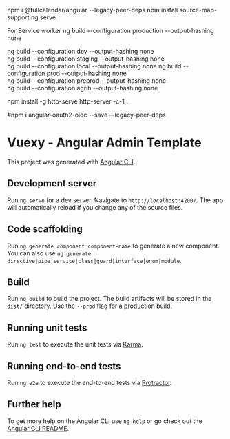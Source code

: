 
npm i @fullcalendar/angular --legacy-peer-deps
npm install source-map-support 
ng serve

For Service worker
ng build --configuration production --output-hashing none   

ng build --configuration dev --output-hashing none   
ng build --configuration staging --output-hashing none  
ng build --configuration local --output-hashing none 
ng build --configuration prod --output-hashing none   
ng build --configuration preprod --output-hashing none   
ng build --configuration agrih --output-hashing none   


npm install -g http-serve
http-server -c-1 .

#npm i angular-oauth2-oidc --save --legacy-peer-deps

# Vuexy - Angular Admin Template

This project was generated with [Angular CLI](https://github.com/angular/angular-cli).

## Development server

Run `ng serve` for a dev server. Navigate to `http://localhost:4200/`. The app will automatically reload if you change any of the source files.

## Code scaffolding

Run `ng generate component component-name` to generate a new component. You can also use `ng generate directive|pipe|service|class|guard|interface|enum|module`.

## Build

Run `ng build` to build the project. The build artifacts will be stored in the `dist/` directory. Use the `--prod` flag for a production build.

## Running unit tests

Run `ng test` to execute the unit tests via [Karma](https://karma-runner.github.io).

## Running end-to-end tests

Run `ng e2e` to execute the end-to-end tests via [Protractor](http://www.protractortest.org/).

## Further help

To get more help on the Angular CLI use `ng help` or go check out the [Angular CLI README](https://github.com/angular/angular-cli/blob/master/README.md).
